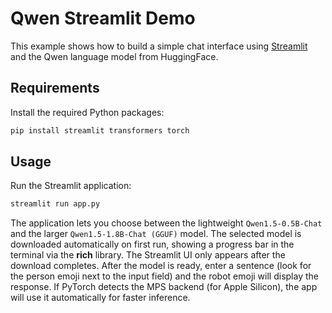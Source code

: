 # Qwen Streamlit Demo

This example shows how to build a simple chat interface using [Streamlit](https://streamlit.io/) and the Qwen language model from HuggingFace.

## Requirements

Install the required Python packages:

```bash
pip install streamlit transformers torch
```

## Usage

Run the Streamlit application:

```bash
streamlit run app.py
```

The application lets you choose between the lightweight `Qwen1.5-0.5B-Chat`
and the larger `Qwen1.5-1.8B-Chat (GGUF)` model. The selected model is
downloaded automatically on first run, showing a progress bar in the terminal
via the **rich** library. The Streamlit UI only appears after the download
completes. After the model is ready, enter a sentence (look for the person
emoji next to the input field) and the robot emoji will display the response.
If PyTorch detects the MPS backend (for Apple Silicon), the app will use it
automatically for faster inference.
